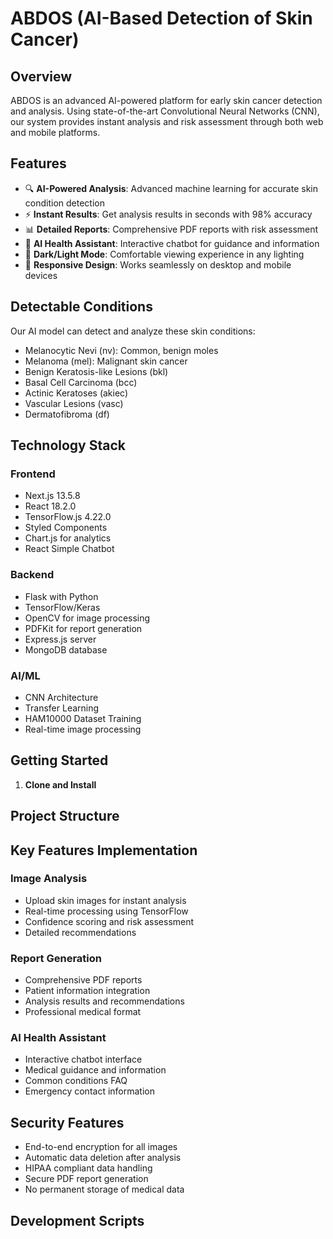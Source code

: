 # ABDOS (AI-Based Detection of Skin Cancer)

## Overview

ABDOS is an advanced AI-powered platform for early skin cancer detection and analysis. Using state-of-the-art Convolutional Neural Networks (CNN), our system provides instant analysis and risk assessment through both web and mobile platforms.

## Features

- 🔍 **AI-Powered Analysis**: Advanced machine learning for accurate skin condition detection
- ⚡ **Instant Results**: Get analysis results in seconds with 98% accuracy
- 📊 **Detailed Reports**: Comprehensive PDF reports with risk assessment
- 🤖 **AI Health Assistant**: Interactive chatbot for guidance and information
- 🌙 **Dark/Light Mode**: Comfortable viewing experience in any lighting
- 📱 **Responsive Design**: Works seamlessly on desktop and mobile devices

## Detectable Conditions

Our AI model can detect and analyze these skin conditions:
- Melanocytic Nevi (nv): Common, benign moles
- Melanoma (mel): Malignant skin cancer
- Benign Keratosis-like Lesions (bkl)
- Basal Cell Carcinoma (bcc)
- Actinic Keratoses (akiec)
- Vascular Lesions (vasc)
- Dermatofibroma (df)

## Technology Stack

### Frontend
- Next.js 13.5.8
- React 18.2.0
- TensorFlow.js 4.22.0
- Styled Components
- Chart.js for analytics
- React Simple Chatbot

### Backend
- Flask with Python
- TensorFlow/Keras
- OpenCV for image processing
- PDFKit for report generation
- Express.js server
- MongoDB database

### AI/ML
- CNN Architecture
- Transfer Learning
- HAM10000 Dataset Training
- Real-time image processing

## Getting Started

1. **Clone and Install** 

## Project Structure

## Key Features Implementation

### Image Analysis
- Upload skin images for instant analysis
- Real-time processing using TensorFlow
- Confidence scoring and risk assessment
- Detailed recommendations

### Report Generation
- Comprehensive PDF reports
- Patient information integration
- Analysis results and recommendations
- Professional medical format

### AI Health Assistant
- Interactive chatbot interface
- Medical guidance and information
- Common conditions FAQ
- Emergency contact information

## Security Features

- End-to-end encryption for all images
- Automatic data deletion after analysis
- HIPAA compliant data handling
- Secure PDF report generation
- No permanent storage of medical data

## Development Scripts
